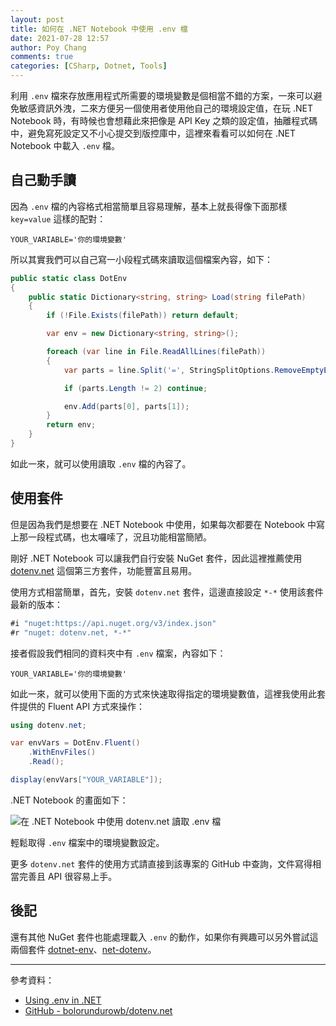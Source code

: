 ```yaml
---
layout: post
title: 如何在 .NET Notebook 中使用 .env 檔
date: 2021-07-28 12:57
author: Poy Chang
comments: true
categories: [CSharp, Dotnet, Tools]
---
```


利用 `.env` 檔來存放應用程式所需要的環境變數是個相當不錯的方案，一來可以避免敏感資訊外洩，二來方便另一個使用者使用他自己的環境設定值，在玩 .NET Notebook 時，有時候也會想藉此來把像是 API Key 之類的設定值，抽離程式碼中，避免寫死設定又不小心提交到版控庫中，這裡來看看可以如何在 .NET Notebook 中載入 `.env` 檔。

## 自己動手讀

因為 `.env` 檔的內容格式相當簡單且容易理解，基本上就長得像下面那樣 `key=value` 這樣的配對：

```
YOUR_VARIABLE='你的環境變數'
```

所以其實我們可以自己寫一小段程式碼來讀取這個檔案內容，如下：

```csharp
public static class DotEnv
{
    public static Dictionary<string, string> Load(string filePath)
    {
        if (!File.Exists(filePath)) return default;

        var env = new Dictionary<string, string>();

        foreach (var line in File.ReadAllLines(filePath))
        {
            var parts = line.Split('=', StringSplitOptions.RemoveEmptyEntries);

            if (parts.Length != 2) continue;

            env.Add(parts[0], parts[1]);
        }
        return env;
    }
}
```

如此一來，就可以使用讀取 `.env` 檔的內容了。

## 使用套件

但是因為我們是想要在 .NET Notebook 中使用，如果每次都要在 Notebook 中寫上那一段程式碼，也太囉嗦了，況且功能相當簡陋。

剛好 .NET Notebook 可以讓我們自行安裝 NuGet 套件，因此這裡推薦使用 [dotenv.net](https://github.com/bolorundurowb/dotenv.net) 這個第三方套件，功能豐富且易用。

使用方式相當簡單，首先，安裝 `dotenv.net` 套件，這邊直接設定 `*-*` 使用該套件最新的版本：

```csharp
#i "nuget:https://api.nuget.org/v3/index.json"
#r "nuget: dotenv.net, *-*"
```

接者假設我們相同的資料夾中有 `.env` 檔案，內容如下：

```
YOUR_VARIABLE='你的環境變數'
```

如此一來，就可以使用下面的方式來快速取得指定的環境變數值，這裡我使用此套件提供的 Fluent API 方式來操作：

```csharp
using dotenv.net;

var envVars = DotEnv.Fluent()
    .WithEnvFiles()
    .Read();

display(envVars["YOUR_VARIABLE"]);
```

.NET Notebook 的畫面如下：

![在 .NET Notebook 中使用 dotenv.net 讀取 .env 檔](https://i.imgur.com/rRDdw3C.png)

輕鬆取得 `.env` 檔案中的環境變數設定。

更多 `dotenv.net` 套件的使用方式請直接到該專案的 GitHub 中查詢，文件寫得相當完善且 API 很容易上手。

## 後記

還有其他 NuGet 套件也能處理載入 `.env` 的動作，如果你有興趣可以另外嘗試這兩個套件 [dotnet-env](https://github.com/tonerdo/dotnet-env)、[net-dotenv](https://github.com/codeyu/net-dotenv)。

----------

參考資料：

* [Using .env in .NET](https://dusted.codes/dotenv-in-dotnet)
* [GitHub - bolorundurowb/dotenv.net](https://github.com/bolorundurowb/dotenv.net)
